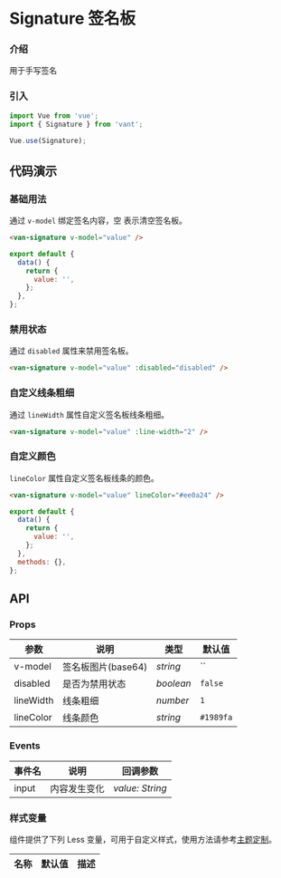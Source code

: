 # Signature 签名板

### 介绍

用于手写签名

### 引入

```js
import Vue from 'vue';
import { Signature } from 'vant';

Vue.use(Signature);
```

## 代码演示

### 基础用法

通过 `v-model` 绑定签名内容，空 表示清空签名板。

```html
<van-signature v-model="value" />
```

```js
export default {
  data() {
    return {
      value: '',
    };
  },
};
```

### 禁用状态

通过 `disabled` 属性来禁用签名板。

```html
<van-signature v-model="value" :disabled="disabled" />
```

### 自定义线条粗细

通过 `lineWidth` 属性自定义签名板线条粗细。

```html
<van-signature v-model="value" :line-width="2" />
```

### 自定义颜色

`lineColor` 属性自定义签名板线条的颜色。

```html
<van-signature v-model="value" lineColor="#ee0a24" />
```

```js
export default {
  data() {
    return {
      value: '',
    };
  },
  methods: {},
};
```

## API

### Props

| 参数      | 说明               | 类型      | 默认值    |
| --------- | ------------------ | --------- | --------- |
| v-model   | 签名板图片(base64) | _string_  | ``        |
| disabled  | 是否为禁用状态     | _boolean_ | `false`   |
| lineWidth | 线条粗细           | _number_  | `1`       |
| lineColor | 线条颜色           | _string_  | `#1989fa` |

### Events

| 事件名 | 说明         | 回调参数        |
| ------ | ------------ | --------------- |
| input  | 内容发生变化 | _value: String_ |

### 样式变量

组件提供了下列 Less 变量，可用于自定义样式，使用方法请参考[主题定制](#/zh-CN/theme)。

| 名称 | 默认值 | 描述 |
| ---- | ------ | ---- |

